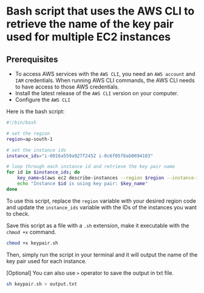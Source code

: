 # Bash script that uses the AWS CLI to retrieve the name of the key pair used for multiple EC2 instances

## Prerequisites
- To access AWS services with the `AWS CLI`, you need an `AWS account` and `IAM` credentials. When running AWS CLI commands, the AWS CLI needs to have access to those AWS credentials.
- Install the latest release of the `AWS CLI` version on your computer.
- Configure the `AWS CLI`

Here is the bash script:

```bash
#!/bin/bash

# set the region
region=ap-south-1

# set the instance ids
instance_ids="i-0016a559a927f2452 i-0c6f05f8ab0694103"

# loop through each instance id and retrieve the key pair name
for id in $instance_ids; do
    key_name=$(aws ec2 describe-instances --region $region --instance-ids $id --query 'Reservations[*].Instances[*].KeyName' --output text)
    echo "Instance $id is using key pair: $key_name"
done
```

To use this script, replace the `region` variable with your desired region code and update the `instance_ids` variable with the IDs of the instances you want to check.

Save this script as a file with a `.sh` extension, make it executable with the `chmod +x` command.

```bash
chmod +x keypair.sh
```

Then, simply run the script in your terminal and it will output the name of the key pair used for each instance.

[Optional] You can also use `>` operator to save the output in txt file.
```bash
sh keypair.sh > output.txt
```
